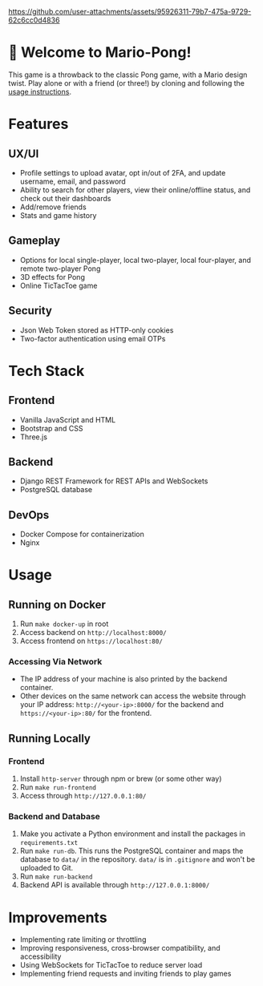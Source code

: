 
https://github.com/user-attachments/assets/95926311-79b7-475a-9729-62c6cc0d4836

# 🏓 Welcome to Mario-Pong!
This game is a throwback to the classic Pong game, with a Mario design twist. Play alone or with a friend (or three!) by cloning and following the [usage instructions](#usage).
# Features
## UX/UI
- Profile settings to upload avatar, opt in/out of 2FA, and update username, email, and password
- Ability to search for other players, view their online/offline status, and check out their dashboards
- Add/remove friends
- Stats and game history
## Gameplay
- Options for local single-player, local two-player, local four-player, and remote two-player Pong
- 3D effects for Pong
- Online TicTacToe game
## Security
- Json Web Token stored as HTTP-only cookies
- Two-factor authentication using email OTPs

# Tech Stack
## Frontend
- Vanilla JavaScript and HTML
- Bootstrap and CSS
- Three.js
## Backend
- Django REST Framework for REST APIs and WebSockets
- PostgreSQL database
## DevOps
- Docker Compose for containerization
- Nginx

# Usage
## Running on Docker
1. Run `make docker-up` in root
2. Access backend on `http://localhost:8000/`
3. Access frontend on `https://localhost:80/`
### Accessing Via Network
- The IP address of your machine is also printed by the backend container.
- Other devices on the same network can access the website through your IP address: `http://<your-ip>:8000/` for the backend and `https://<your-ip>:80/` for the frontend.

## Running Locally
### Frontend
1. Install `http-server` through npm or brew (or some other way)
2. Run `make run-frontend`
3. Access through `http://127.0.0.1:80/`
### Backend and Database
1. Make you activate a Python environment and install the packages in `requirements.txt`
2. Run `make run-db`. This runs the PostgreSQL container and maps the database to ``data/`` in the repository. `data/` is in `.gitignore` and won't be uploaded to Git.
3. Run `make run-backend`
4. Backend API is available through `http://127.0.0.1:8000/`

# Improvements
- Implementing rate limiting or throttling
- Improving responsiveness, cross-browser compatibility, and accessibility
- Using WebSockets for TicTacToe to reduce server load
- Implementing friend requests and inviting friends to play games
